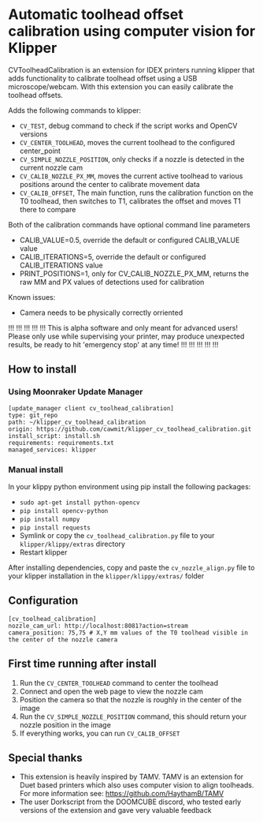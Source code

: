 # Automatic toolhead offset calibration using computer vision for Klipper

CVToolheadCalibration is an extension for IDEX printers running klipper that adds functionality to calibrate toolhead offset using a USB microscope/webcam. With this extension you can easily calibrate the toolhead offsets. 

Adds the following commands to klipper:
  - `CV_TEST`, debug command to check if the script works and OpenCV versions
  - `CV_CENTER_TOOLHEAD`, moves the current toolhead to the configured center_point
  - `CV_SIMPLE_NOZZLE_POSITION`, only checks if a nozzle is detected in the current nozzle cam
  - `CV_CALIB_NOZZLE_PX_MM`, moves the current active toolhead to various positions around the center to calibrate movement data
  - `CV_CALIB_OFFSET`, The main function, runs the calibration function on the T0 toolhead, then switches to T1, calibrates the offset and moves T1 there to compare

Both of the calibration commands have optional command line parameters
  - CALIB_VALUE=0.5, override the default or configured CALIB_VALUE value
  - CALIB_ITERATIONS=5, override the default or configured CALIB_ITERATIONS value
  - PRINT_POSITIONS=1, only for CV_CALIB_NOZZLE_PX_MM, returns the raw MM and PX values of detections used for calibration

Known issues: 
  - Camera needs to be physically correctly orriented

!!! !!! !!! !!! !!! 
This is alpha software and only meant for advanced users!
Please only use while supervising your printer, 
may produce unexpected results, 
be ready to hit 'emergency stop' at any time!
!!! !!! !!! !!! !!! 

## How to install

### Using Moonraker Update Manager 

```
[update_manager client cv_toolhead_calibration]
type: git_repo
path: ~/klipper_cv_toolhead_calibration
origin: https://github.com/cawmit/klipper_cv_toolhead_calibration.git
install_script: install.sh
requirements: requirements.txt
managed_services: klipper
```

### Manual install

In your klippy python environment using pip install the following packages:
 - `sudo apt-get install python-opencv`
 - `pip install opencv-python`
 - `pip install numpy`
 - `pip install requests`
 - Symlink or copy the `cv_toolhead_calibration.py` file to your `klipper/klippy/extras` directory
 - Restart klipper

After installing dependencies, copy and paste the `cv_nozzle_align.py` file to your klipper installation in the `klipper/klippy/extras/` folder

## Configuration

```
[cv_toolhead_calibration]
nozzle_cam_url: http://localhost:8081?action=stream
camera_position: 75,75 # X,Y mm values of the T0 toolhead visible in the center of the nozzle camera
```

## First time running after install

1. Run the `CV_CENTER_TOOLHEAD` command to center the toolhead
2. Connect and open the web page to view the nozzle cam
3. Position the camera so that the nozzle is roughly in the center of the image
4. Run the `CV_SIMPLE_NOZZLE_POSITION` command, this should return your nozzle position in the image
5. If everything works, you can run `CV_CALIB_OFFSET` 

## Special thanks
 - This extension is heavily inspired by TAMV. TAMV is an extension for Duet based printers which also uses computer vision to align toolheads. For more information see: https://github.com/HaythamB/TAMV
 - The user Dorkscript from the DOOMCUBE discord, who tested early versions of the extension and gave very valuable feedback
